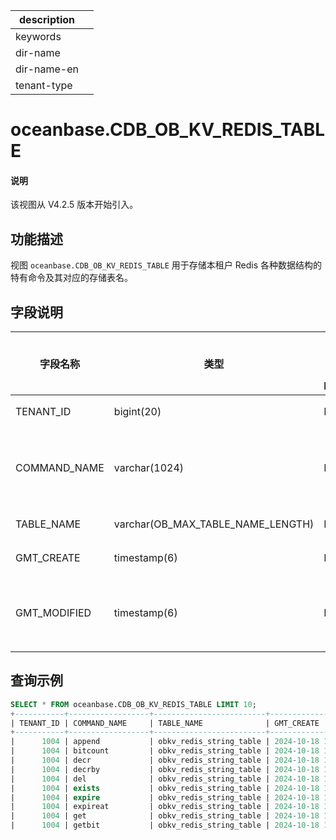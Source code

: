 |description||
|---|---|
|keywords||
|dir-name||
|dir-name-en||
|tenant-type||

# oceanbase.CDB_OB_KV_REDIS_TABLE

<main id="notice" type='explain'>
<h4>说明</h4>
<p>该视图从 V4.2.5 版本开始引入。</p>
</main>

## 功能描述

视图 `oceanbase.CDB_OB_KV_REDIS_TABLE` 用于存储本租户 Redis 各种数据结构的特有命令及其对应的存储表名。

## 字段说明

| **字段名称**   | **类型**     | **是否可以为 NULL**  | **描述**        |
|----------------|--------------|----------------------|-----------------|
| TENANT_ID        | bigint(20)  | NO  | 租户 ID。    |
| COMMAND_NAME   | varchar(1024) | NO  | Redis 命令名，如 get、set、hgetall。      |
| TABLE_NAME        | varchar(OB_MAX_TABLE_NAME_LENGTH)  | NO   | 数据表名。      |
| GMT_CREATE   | timestamp(6) | NO   | 创建时间。    | 
| GMT_MODIFIED | timestamp(6) | NO   | 最后修改时间，replace 时会修改该时间。   |

## 查询示例

```sql
SELECT * FROM oceanbase.CDB_OB_KV_REDIS_TABLE LIMIT 10;
+-----------+------------------+-------------------------+----------------------------+----------------------------+
| TENANT_ID | COMMAND_NAME     | TABLE_NAME              | GMT_CREATE                 | GMT_MODIFIED               |
+-----------+------------------+-------------------------+----------------------------+----------------------------+
|      1004 | append           | obkv_redis_string_table | 2024-10-18 15:37:14.892133 | 2024-10-18 15:37:14.892133 |
|      1004 | bitcount         | obkv_redis_string_table | 2024-10-18 15:37:14.892133 | 2024-10-18 15:37:14.892133 |
|      1004 | decr             | obkv_redis_string_table | 2024-10-18 15:37:14.891078 | 2024-10-18 15:37:14.891078 |
|      1004 | decrby           | obkv_redis_string_table | 2024-10-18 15:37:14.891078 | 2024-10-18 15:37:14.891078 |
|      1004 | del              | obkv_redis_string_table | 2024-10-18 15:37:14.905749 | 2024-10-18 15:37:14.905749 |
|      1004 | exists           | obkv_redis_string_table | 2024-10-18 15:37:14.903640 | 2024-10-18 15:37:14.903640 |
|      1004 | expire           | obkv_redis_string_table | 2024-10-18 15:37:14.901581 | 2024-10-18 15:37:14.901581 |
|      1004 | expireat         | obkv_redis_string_table | 2024-10-18 15:37:14.900527 | 2024-10-18 15:37:14.900527 |
|      1004 | get              | obkv_redis_string_table | 2024-10-18 15:37:14.893146 | 2024-10-18 15:37:14.893146 |
|      1004 | getbit           | obkv_redis_string_table | 2024-10-18 15:37:14.894190 | 2024-10-18 15:37:14.894190 |
```